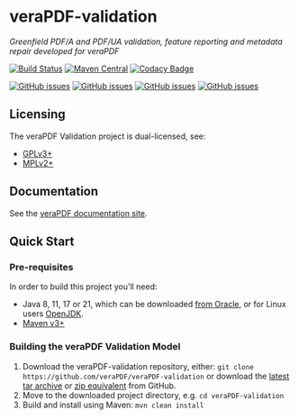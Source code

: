 veraPDF-validation
==================
*Greenfield PDF/A and PDF/UA validation, feature reporting and metadata repair developed for veraPDF*

[![Build Status](https://jenkins.openpreservation.org/job/veraPDF/job/1.27/job/validation/badge/icon)](https://jenkins.openpreservation.org/job/veraPDF/job/1.27/job/validation/ "OPF Jenkins")
[![Maven Central](https://img.shields.io/maven-central/v/org.verapdf/validation.svg)](https://repo1.maven.org/maven2/org/verapdf/validation/ "Maven central")
[![Codacy Badge](https://app.codacy.com/project/badge/Grade/34416471585a474e85e7821d61048d1c)](https://app.codacy.com/gh/veraPDF/veraPDF-validation/dashboard?utm_source=gh&utm_medium=referral&utm_content=&utm_campaign=Badge_grade "Codacy grade")

[![GitHub issues](https://img.shields.io/github/issues/veraPDF/veraPDF-library.svg)](https://github.com/veraPDF/veraPDF-library/issues "Open issues on GitHub")
[![GitHub issues](https://img.shields.io/github/issues-closed/veraPDF/veraPDF-library.svg)](https://github.com/veraPDF/veraPDF-library/issues?q=is%3Aissue+is%3Aclosed "Closed issues on GitHub")
[![GitHub issues](https://img.shields.io/github/issues-pr/veraPDF/veraPDF-validation.svg)](https://github.com/veraPDF/veraPDF-validation/pulls "Open pull requests on GitHub")
[![GitHub issues](https://img.shields.io/github/issues-pr-closed/veraPDF/veraPDF-validation.svg)](https://github.com/veraPDF/veraPDF-validation/pulls?q=is%3Apr+is%3Aclosed "Closed pull requests on GitHub")

Licensing
---------
The veraPDF Validation project is dual-licensed, see:

 - [GPLv3+](LICENSE.GPL "GNU General Public License, version 3")
 - [MPLv2+](LICENSE.MPL "Mozilla Public License, version 2.0")

Documentation
-------------
See the [veraPDF documentation site](http://docs.verapdf.org/).

Quick Start
-----------
### Pre-requisites

In order to build this project you'll need:

 * Java 8, 11, 17 or 21, which can be downloaded [from Oracle](https://www.oracle.com/technetwork/java/javase/downloads/index.html), or for Linux users [OpenJDK](https://openjdk.java.net/install/index.html).
 * [Maven v3+](https://maven.apache.org/)

### Building the veraPDF Validation Model

 1. Download the veraPDF-validation repository, either: `git clone https://github.com/veraPDF/veraPDF-validation`
 or download the [latest tar archive](https://github.com/veraPDF/veraPDF-validation/archive/integration.tar.gz "veraPDF-validation latest GitHub tar archive") or [zip equivalent](https://github.com/veraPDF/veraPDF-validation/archive/integration.zip "veraPDF-validation latest GitHub zip archive") from GitHub.
 2. Move to the downloaded project directory, e.g. `cd veraPDF-validation`
 3. Build and install using Maven: `mvn clean install`
